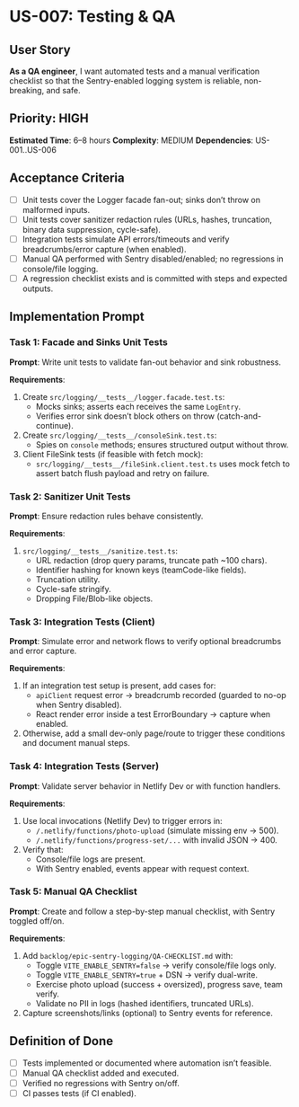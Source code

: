 # US-007: Testing & QA

## User Story
**As a QA engineer**, I want automated tests and a manual verification checklist so that the Sentry-enabled logging system is reliable, non-breaking, and safe.

## Priority: HIGH
**Estimated Time**: 6–8 hours
**Complexity**: MEDIUM
**Dependencies**: US-001..US-006

## Acceptance Criteria
- [ ] Unit tests cover the Logger facade fan-out; sinks don’t throw on malformed inputs.
- [ ] Unit tests cover sanitizer redaction rules (URLs, hashes, truncation, binary data suppression, cycle-safe).
- [ ] Integration tests simulate API errors/timeouts and verify breadcrumbs/error capture (when enabled).
- [ ] Manual QA performed with Sentry disabled/enabled; no regressions in console/file logging.
- [ ] A regression checklist exists and is committed with steps and expected outputs.

## Implementation Prompt

### Task 1: Facade and Sinks Unit Tests
**Prompt**: Write unit tests to validate fan-out behavior and sink robustness.

**Requirements**:
1. Create `src/logging/__tests__/logger.facade.test.ts`:
   - Mocks sinks; asserts each receives the same `LogEntry`.
   - Verifies error sink doesn’t block others on throw (catch-and-continue).
2. Create `src/logging/__tests__/consoleSink.test.ts`:
   - Spies on `console` methods; ensures structured output without throw.
3. Client FileSink tests (if feasible with fetch mock):
   - `src/logging/__tests__/fileSink.client.test.ts` uses mock fetch to assert batch flush payload and retry on failure.

### Task 2: Sanitizer Unit Tests
**Prompt**: Ensure redaction rules behave consistently.

**Requirements**:
1. `src/logging/__tests__/sanitize.test.ts`:
   - URL redaction (drop query params, truncate path ~100 chars).
   - Identifier hashing for known keys (teamCode-like fields).
   - Truncation utility.
   - Cycle-safe stringify.
   - Dropping File/Blob-like objects.

### Task 3: Integration Tests (Client)
**Prompt**: Simulate error and network flows to verify optional breadcrumbs and error capture.

**Requirements**:
1. If an integration test setup is present, add cases for:
   - `apiClient` request error -> breadcrumb recorded (guarded to no-op when Sentry disabled).
   - React render error inside a test ErrorBoundary -> capture when enabled.
2. Otherwise, add a small dev-only page/route to trigger these conditions and document manual steps.

### Task 4: Integration Tests (Server)
**Prompt**: Validate server behavior in Netlify Dev or with function handlers.

**Requirements**:
1. Use local invocations (Netlify Dev) to trigger errors in:
   - `/.netlify/functions/photo-upload` (simulate missing env -> 500).
   - `/.netlify/functions/progress-set/...` with invalid JSON -> 400.
2. Verify that:
   - Console/file logs are present.
   - With Sentry enabled, events appear with request context.

### Task 5: Manual QA Checklist
**Prompt**: Create and follow a step-by-step manual checklist, with Sentry toggled off/on.

**Requirements**:
1. Add `backlog/epic-sentry-logging/QA-CHECKLIST.md` with:
   - Toggle `VITE_ENABLE_SENTRY=false` -> verify console/file logs only.
   - Toggle `VITE_ENABLE_SENTRY=true` + DSN -> verify dual-write.
   - Exercise photo upload (success + oversized), progress save, team verify.
   - Validate no PII in logs (hashed identifiers, truncated URLs).
2. Capture screenshots/links (optional) to Sentry events for reference.

## Definition of Done
- [ ] Tests implemented or documented where automation isn’t feasible.
- [ ] Manual QA checklist added and executed.
- [ ] Verified no regressions with Sentry on/off.
- [ ] CI passes tests (if CI enabled).
